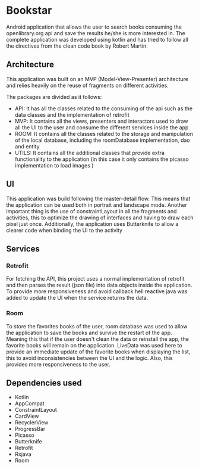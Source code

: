 # Bookstar
Android application that allows the user to search books consuming the openlibrary.org api and save the results he/she is more interested in.
The complete application was developed using kotlin and has tried to follow all the directives from the clean code book by Robert Martin.

## Architecture

This application was built on an MVP (Model-View-Presenter) architecture and relies heavily on the reuse of fragments on different activities.

The packages are divided as it follows:
  - API: 
    It has all the classes related to the consuming of the api such as the data classes and the implementation of retrofit
  - MVP: 
    It contains all the views, presenters and interactors used to draw all the UI to the user and consume the different           services inside the app
  - ROOM: 
    It contains all the classes related to the storage and manipulation of the local database, including the roomDatabase         implementation, dao and entity
  - UTILS: 
    It contains all the additional classes that provide extra functionality to the application (in this case it only contains     the picasso implementation to load images )
 
 ## UI
 
 This application was build following the master-detail flow. This means that the application can be used both in portrait and  landscape mode.
 Another important thing is the use of constraintLayout in all the fragments and activities, this to optimize the drawing of interfaces and having to draw each pixel just once.
 Additionally, the application uses Butterknife to allow a clearer code when binding the UI to the activity
 
 ## Services
 
  ### Retrofit
  
  For fetching the API, this project uses a normal implementation of retrofit and then parses the result (json file) into data objects inside the application. To provide more responsiveness and avoid callback hell reactive java was added to update the UI when the service returns the data.
  
  ### Room

  To store the favorites books of the user, room database was used to allow the application to save the books and survive the restart of the app. Meaning this that if the user doesn't clean the data or reinstall the app, the favorite books will remain on the application.
  LiveData was used here to provide an immediate update of the favorite books when displaying the list, this to avoid inconsistencies between the UI and the logic. Also, this provides more responsiveness to the user.

## Dependencies used
  - Kotlin
  - AppCompat
  - ConstraintLayout
  - CardView
  - RecyclerView
  - ProgressBar
  - Picasso
  - Butterknife
  - Retrofit
  - Rxjava
  - Room
